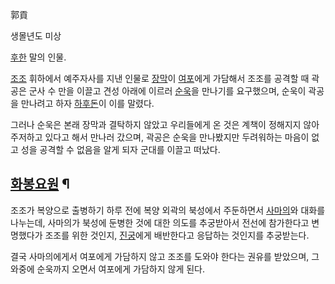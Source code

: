 郭貢  

생몰년도 미상  

[후한](%ED%9B%84%ED%95%9C.md) 말의 인물.

[조조](%EC%A1%B0%EC%A1%B0.md) 휘하에서 예주자사를 지낸 인물로
[장막](%EC%9E%A5%EB%A7%89#s-2.md)이 [여포](%EC%97%AC%ED%8F%AC.md)에게 가담해서 조조를
공격할 때 곽공은 군사 수 만을 이끌고 견성 아래에 이르러 [순욱](%EC%88%9C%EC%9A%B1#s-1.md)을 만나기를
요구했으며, 순욱이 곽공을 만나려고 하자 [하후돈](%ED%95%98%ED%9B%84%EB%8F%88.md)이 이를 말렸다.

그러나 순욱은 본래 장막과 결탁하지 않았고 우리들에게 온 것은 계책이 정해지지 않아 주저하고 있다고 해서 만나러 갔으며, 곽공은 순욱을
만나봤지만 두려워하는 마음이 없고 성을 공격할 수 없음을 알게 되자 군대를 이끌고 떠났다.  

## [화봉요원](%ED%99%94%EB%B4%89%EC%9A%94%EC%9B%90.md) ¶

조조가 복양으로 출병하기 하루 전에 복양 외곽의 북성에서 주둔하면서
[사마의](%EC%82%AC%EB%A7%88%EC%9D%98.md)와 대화를 나누는데, 사마의가 북성에 둔병한 것에 대한 의도를
추궁받아서 전선에 참가한다고 변명했다가 조조를 위한 것인지, [진궁](%EC%A7%84%EA%B6%81.md)에게 배반한다고 응답하는
것인지를 추궁받는다.

  

결국 사마의에게서 여포에게 가담하지 않고 조조를 도와야 한다는 권유를 받았으며, 그 와중에 순욱까지 오면서 여포에게 가담하지 않게 된다.  

